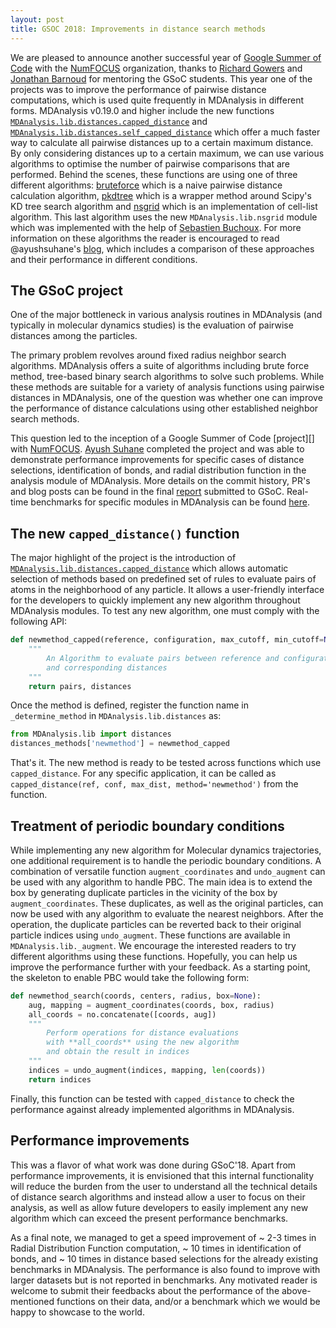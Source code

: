 ```yaml
---
layout: post
title: GSOC 2018: Improvements in distance search methods
---
```


We are pleased to announce another successful year of [Google Summer of Code][] with the [NumFOCUS][] organization,
thanks to [Richard Gowers][] and [Jonathan Barnoud][] for mentoring the GSoC students.
This year one of the projects was to improve the performance of pairwise distance computations, which is used quite frequently in MDAnalysis in different forms.
MDAnalysis v0.19.0 and higher include the new functions [`MDAnalysis.lib.distances.capped_distance`][] and [`MDAnalysis.lib.distances.self_capped_distance`][]
which offer a much faster way to calculate all pairwise distances up to a certain maximum distance.
By only considering distances up to a certain maximum, we can use various algorithms to optimise the number of pairwise comparisons that are performed.
Behind the scenes, these functions are using one of three different algorithms:
[bruteforce][] which is a naive pairwise distance calculation algorithm,
[pkdtree][] which is a wrapper method around Scipy's KD tree search algorithm
and [nsgrid][] which is an implementation of cell-list algorithm.
This last algorithm uses the new ``MDAnalysis.lib.nsgrid`` module which was implemented with the help of [Sebastien Buchoux][].
For more information on these algorithms the reader is encouraged to read @ayushsuhane's [blog], which includes a comparison of these approaches and their performance in different conditions.


## The GSoC project

One of the major bottleneck in various analysis routines in MDAnalysis (and typically in molecular dynamics studies) is the evaluation of pairwise distances among the particles.


The primary problem revolves around fixed radius neighbor search algorithms.
MDAnalysis offers a suite of algorithms including brute force method, tree-based binary search algorithms to solve such problems.
While these methods are suitable for a variety of analysis functions using pairwise distances in MDAnalysis, one of the question was whether one can improve the performance of distance calculations using other established neighbor search methods.

This question led to the inception of a Google Summer of Code [project][] with [NumFOCUS][].
[Ayush Suhane][] completed the project and was able to demonstrate performance improvements for specific cases of distance selections, identification of bonds, and radial distribution function in the analysis module of MDAnalysis.
More details on the commit history, PR's and blog posts can be found in the final [report][] submitted to GSoC. Real-time benchmarks for specific modules in MDAnalysis can be found [here](https://www.mdanalysis.org/benchmarks/). 


## The new `capped_distance()` function

The major highlight of the project is the introduction of [`MDAnalysis.lib.distances.capped_distance`][] which allows automatic selection of methods based on predefined set of rules to evaluate pairs of atoms in the neighborhood of any particle. It allows a user-friendly interface for the developers to quickly implement any new algorithm throughout MDAnalysis modules. To test any new algorithm, one must comply with the following API:

```python
def newmethod_capped(reference, configuration, max_cutoff, min_cutoff=None, box=None, return_distance=True):
    """
        An Algorithm to evaluate pairs between reference and configuration atoms
        and corresponding distances
    """
    return pairs, distances
```

Once the method is defined, register the function name in ``_determine_method`` in ``MDAnalysis.lib.distances`` as:

```python
from MDAnalysis.lib import distances
distances_methods['newmethod'] = newmethod_capped
```
That's it. The new method is ready to be tested across functions which use ``capped_distance``. For any specific application, it can be called as ``capped_distance(ref, conf, max_dist, method='newmethod')`` from the function.


## Treatment of periodic boundary conditions

While implementing any new algorithm for Molecular dynamics trajectories, one additional requirement is to handle the periodic boundary conditions.
A combination of versatile function ``augment_coordinates`` and ``undo_augment`` can be used with any algorithm to handle PBC. 
The main idea is to extend the box by generating duplicate particles in the vicinity of the box by ``augment_coordinates``. 
These duplicates, as well as the original particles, can now be used with any algorithm to evaluate the nearest neighbors. 
After the operation, the duplicate particles can be reverted back to their original particle indices using ``undo_augment``. 
These functions are available in ``MDAnalysis.lib._augment``. We encourage the interested readers to try different algorithms using these functions.
Hopefully, you can help us improve the performance further with your feedback. As a starting point, the skeleton to enable PBC would take the following form:

```python
def newmethod_search(coords, centers, radius, box=None):
    aug, mapping = augment_coordinates(coords, box, radius)
    all_coords = no.concatenate([coords, aug])
    """
        Perform operations for distance evaluations
        with **all_coords** using the new algorithm 
        and obtain the result in indices
    """
    indices = undo_augment(indices, mapping, len(coords))
    return indices
```

Finally, this function can be tested with ``capped_distance`` to check the performance against already implemented algorithms in MDAnalysis.

## Performance improvements

This was a flavor of what work was done during GSoC'18. Apart from performance improvements, it is envisioned that this internal functionality will reduce the burden from the user to understand all the technical details of distance search algorithms and instead allow a user to focus on their analysis, as well as allow future developers to easily implement any new algorithm which can exceed the present performance benchmarks.

As a final note, we managed to get a speed improvement of ~ 2-3 times in Radial Distribution Function computation, ~ 10 times in identification of bonds, and ~ 10 times in distance based selections for the already existing benchmarks in MDAnalysis. The performance is also found to improve with larger datasets but is not reported in benchmarks. Any motivated reader is welcome to submit their feedbacks about the performance of the above-mentioned functions on their data, and/or a benchmark which we would be happy to showcase to the world.

[Google Summer of Code]: https://summerofcode.withgoogle.com/projects/#5050592943144960 
[NumFOCUS]: https://numfocus.org/
[Ayush Suhane]: https://github.com/ayushsuhane
[`MDAnalysis.lib.distances.capped_distance`]: https://www.mdanalysis.org/docs/documentation_pages/lib/distances.html#MDAnalysis.lib.distances.capped_distance
[`MDAnalysis.lib.distances.self_capped_distance`]: https://www.mdanalysis.org/docs/documentation_pages/lib/distances.html#MDAnalysis.lib.distances.self_capped_distance
[report]: https://gist.github.com/ayushsuhane/fd114cda20e93b0f61a8acb6d25d3276
[bruteforce]: http://www.csl.mtu.edu/cs4321/www/Lectures/Lecture%206%20-%20Brute%20Force%20Closest%20Pair%20and%20Convex%20and%20Exhausive%20Search.htm
[pkdtree]: https://en.wikipedia.org/wiki/K-d_tree
[nsgrid]: https://en.wikipedia.org/wiki/Cell_lists
[blog]: https://ayushsuhane.github.io/
[Sebastien Buchoux]: https://github.com/seb-buch
[Richard Gowers]: https://github.com/richardjgowers
[Jonathan Barnoud]: https://github.com/jbarnoud
